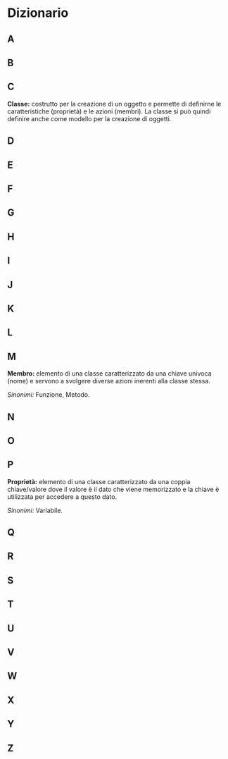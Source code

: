 # Dizionario

## A

## B

## C

**Classe:** costrutto per la creazione di un oggetto e permette di definirne le caratteristiche (proprietà) e le azioni (membri).
La classe si può quindi definire anche come modello per la creazione di oggetti.

## D

## E

## F

## G

## H

## I

## J

## K

## L

## M

**Membro:** elemento di una classe caratterizzato da una chiave univoca (nome) e servono a svolgere diverse azioni inerenti alla classe stessa.

_Sinonimi:_ Funzione, Metodo.

## N

## O

## P

**Proprietà:** elemento di una classe caratterizzato da una coppia chiave/valore dove il valore è il dato che viene memorizzato e la chiave è utilizzata per accedere a questo dato.

_Sinonimi:_ Variabile.

## Q

## R

## S

## T

## U

## V

## W

## X

## Y

## Z
